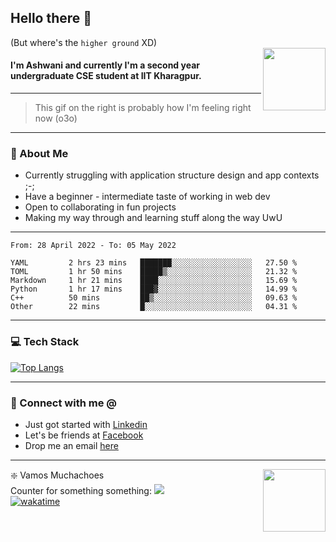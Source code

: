## Hello there 👋
(But where's the `higher ground` XD)
<br>
<img align="right" height = "100" width = "100" src="./svg/giphy.webp">   
#### I'm Ashwani and currently I'm a second year undergraduate CSE student at IIT Kharagpur.
---
> This gif on the right is probably how I'm feeling right now (o3o)
---
### 🥔 About Me
* Currently struggling with application structure design and app contexts ;-;
* Have a beginner - intermediate taste of working in web dev
* Open to collaborating in fun projects
* Making my way through and learning stuff along the way UwU   
---
<!--START_SECTION:waka-->

```text
From: 28 April 2022 - To: 05 May 2022

YAML         2 hrs 23 mins   ███████░░░░░░░░░░░░░░░░░░   27.50 %
TOML         1 hr 50 mins    █████▒░░░░░░░░░░░░░░░░░░░   21.32 %
Markdown     1 hr 21 mins    ████░░░░░░░░░░░░░░░░░░░░░   15.69 %
Python       1 hr 17 mins    ███▓░░░░░░░░░░░░░░░░░░░░░   14.99 %
C++          50 mins         ██▒░░░░░░░░░░░░░░░░░░░░░░   09.63 %
Other        22 mins         █░░░░░░░░░░░░░░░░░░░░░░░░   04.31 %
```

<!--END_SECTION:waka-->

---
### 💻 Tech Stack
[![Top Langs](https://github-readme-stats.vercel.app/api/top-langs/?username=sneaky-potato&layout=compact)](https://github.com/anuraghazra/github-readme-stats)

---
### 🤝 Connect with me @
* Just got started with [Linkedin](https://www.linkedin.com/in/ashwani-k-kamal/)
* Let's be friends at [Facebook](https://www.facebook.com/ashwani.k.kamal/)
* Drop me an email [here](mailto:ashwanikamal.im421@gmail.com)   
---
<img align = "right" height = "100" width = "100" src="https://media.giphy.com/media/LwHaQCGZMdD9Ghalrl/giphy.gif">   

❇️ Vamos Muchachoes  
Counter for something something: ![](https://hit.yhype.me/github/profile?user_id=75236490)  
[![wakatime](https://wakatime.com/badge/user/e0871c9e-5a07-4036-9354-41563cad914d.svg)](https://wakatime.com/@e0871c9e-5a07-4036-9354-41563cad914d)  
